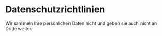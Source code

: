 # Datenschutzrichtlinien

Wir sammeln Ihre persönlichen Daten nicht und geben sie auch nicht an Dritte weiter.
